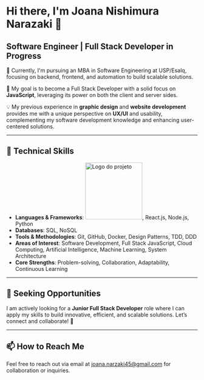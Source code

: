 
# Hi there, I'm Joana Nishimura Narazaki 👋

## Software Engineer | Full Stack Developer in Progress

🔭 Currently, I'm pursuing an MBA in Software Engineering at USP/Esalq, focusing on backend, frontend, and automation to build scalable solutions.

🌱 My goal is to become a Full Stack Developer with a solid focus on **JavaScript**, leveraging its power on both the client and server sides.

💡 My previous experience in **graphic design** and **website development** provides me with a unique perspective on **UX/UI** and usability, complementing my software development knowledge and enhancing user-centered solutions.

---

## 🚀 Technical Skills

- **Languages & Frameworks**: <img src="https://upload.wikimedia.org/wikipedia/commons/9/99/Unofficial_JavaScript_logo_2.svg" alt="Logo do projeto" width="150"/>, React.js, Node.js, Python
- **Databases**: SQL, NoSQL
- **Tools & Methodologies**: Git, GitHub, Docker, Design Patterns, TDD, DDD
- **Areas of Interest**: Software Development, Full Stack JavaScript, Cloud Computing, Artificial Intelligence, Machine Learning, System Architecture
- **Core Strengths**: Problem-solving, Collaboration, Adaptability, Continuous Learning

---

## 📢 Seeking Opportunities

I am actively looking for a **Junior Full Stack Developer** role where I can apply my skills to build innovative, efficient, and scalable solutions. Let’s connect and collaborate! 🚀

---

## 📫 How to Reach Me

Feel free to reach out via email at [joana.narzaki45@gmail.com](mailto:joana.narazaki45@gmail.com) for collaboration or inquiries.
```
